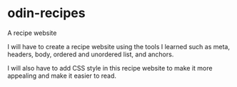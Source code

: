 # odin-recipes

A recipe website

I will have to create a recipe website using the tools I learned such as meta, headers, body, ordered and unordered list, and anchors.

I will also have to add CSS style in this recipe website to make it more appealing and make it easier to read.